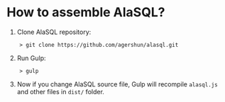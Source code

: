 # How to assemble AlaSQL?

1. Clone AlaSQL repository:
```
    > git clone https://github.com/agershun/alasql.git
```

2. Run Gulp:
```
    > gulp
```

3. Now if you change AlaSQL source file, Gulp will recompile ```alasql.js``` and other files in ```dist/``` folder.